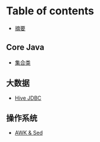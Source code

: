 # Table of contents

* [摘要](README.md)

## Core Java

* [集合类](core-java/ji-he-lei.md)

## 大数据

* [Hive JDBC](da-shu-ju/hive-jdbc.md)

## 操作系统

* [AWK & Sed](cao-zuo-xi-tong/untitled.md)

